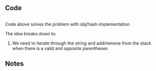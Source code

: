 ## Code
``` js

```
Code above solves the problem with obj/hash implementation

The idea breaks down to:
1. We need to iterate through the string and add/remove from the stack when there is a valid and opposite parentheses
## Notes
